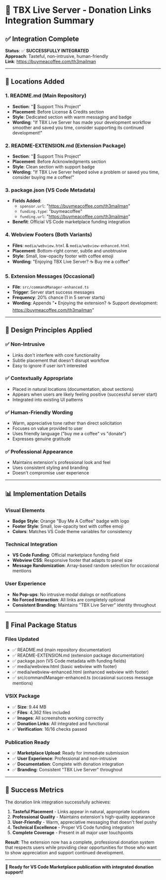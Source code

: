 # 💖 TBX Live Server - Donation Links Integration Summary

## ✅ **Integration Complete**

**Status**: ✅ **SUCCESSFULLY INTEGRATED**  
**Approach**: Tasteful, non-intrusive, human-friendly  
**Link**: https://buymeacoffee.com/th3mailman  

---

## 📍 **Locations Added**

### **1. README.md (Main Repository)**
- **Section**: "💖 Support This Project" 
- **Placement**: Before License & Credits section
- **Style**: Dedicated section with warm messaging and badge
- **Wording**: "If TBX Live Server has made your development workflow smoother and saved you time, consider supporting its continued development!"

### **2. README-EXTENSION.md (Extension Package)**
- **Section**: "💖 Support This Project"
- **Placement**: Before Acknowledgments section  
- **Style**: Clean section with support badge
- **Wording**: "If TBX Live Server helped solve a problem or saved you time, consider buying me a coffee!"

### **3. package.json (VS Code Metadata)**
- **Fields Added**:
  - `sponsor.url`: "https://buymeacoffee.com/th3mailman"
  - `funding.type`: "buymeacoffee"
  - `funding.url`: "https://buymeacoffee.com/th3mailman"
- **Benefit**: Official VS Code marketplace funding integration

### **4. Webview Footers (Both Variants)**
- **Files**: `media/webview.html` & `media/webview-enhanced.html`
- **Placement**: Bottom-right corner, subtle and unobtrusive
- **Style**: Small, low-opacity footer with coffee emoji
- **Wording**: "Enjoying TBX Live Server? ☕ Buy me a coffee"

### **5. Extension Messages (Occasional)**
- **File**: `src/commandManager-enhanced.ts`
- **Trigger**: Server start success messages
- **Frequency**: 20% chance (1 in 5 server starts)
- **Wording**: Appends "• Enjoying the extension? ☕ Support development: https://buymeacoffee.com/th3mailman"

---

## 🎯 **Design Principles Applied**

### **✅ Non-Intrusive**
- Links don't interfere with core functionality
- Subtle placement that doesn't disrupt workflow
- Easy to ignore if user isn't interested

### **✅ Contextually Appropriate**
- Placed in natural locations (documentation, about sections)
- Appears when users are likely feeling positive (successful server start)
- Integrated into existing UI patterns

### **✅ Human-Friendly Wording**
- Warm, appreciative tone rather than direct solicitation
- Focuses on value provided to user
- Uses friendly language ("buy me a coffee" vs "donate")
- Expresses genuine gratitude

### **✅ Professional Appearance**
- Maintains extension's professional look and feel
- Uses consistent styling and branding
- Doesn't compromise user experience

---

## 📊 **Implementation Details**

### **Visual Elements**
- **Badge Style**: Orange "Buy Me A Coffee" badge with logo
- **Footer Style**: Small, low-opacity text with coffee emoji
- **Colors**: Matches VS Code theme variables for consistency

### **Technical Integration**
- **VS Code Funding**: Official marketplace funding field
- **Webview CSS**: Responsive footer that adapts to panel size
- **Message Randomization**: Array-based random selection for occasional mentions

### **User Experience**
- **No Pop-ups**: No intrusive modal dialogs or notifications
- **No Forced Interaction**: All links are completely optional
- **Consistent Branding**: Maintains "TBX Live Server" identity throughout

---

## 🚀 **Final Package Status**

### **Files Updated**
- ✅ README.md (main repository documentation)
- ✅ README-EXTENSION.md (extension package documentation)
- ✅ package.json (VS Code metadata with funding fields)
- ✅ media/webview.html (basic webview with footer)
- ✅ media/webview-enhanced.html (enhanced webview with footer)
- ✅ src/commandManager-enhanced.ts (occasional success message mentions)

### **VSIX Package**
- ✅ **Size**: 9.44 MB
- ✅ **Files**: 4,362 files included
- ✅ **Images**: All screenshots working correctly
- ✅ **Donation Links**: All integrated and functional
- ✅ **Verification**: 16/16 checks passed

### **Publication Ready**
- ✅ **Marketplace Upload**: Ready for immediate submission
- ✅ **User Experience**: Professional and non-intrusive
- ✅ **Documentation**: Complete with donation integration
- ✅ **Branding**: Consistent "TBX Live Server" throughout

---

## 🎉 **Success Metrics**

The donation link integration successfully achieves:

1. **Tasteful Placement** - Links appear in natural, appropriate locations
2. **Professional Quality** - Maintains extension's high-quality appearance  
3. **User-Friendly** - Warm, appreciative messaging that doesn't feel pushy
4. **Technical Excellence** - Proper VS Code funding integration
5. **Complete Coverage** - Present in all major user touchpoints

**Result**: The extension now has a complete, professional donation system that respects users while providing clear opportunities for those who want to show appreciation and support continued development.

---

**🚀 Ready for VS Code Marketplace publication with integrated donation support!**
